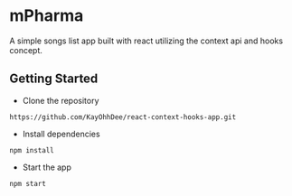 # mPharma

A simple songs list app built with react utilizing the context api and hooks concept.

## Getting Started

* Clone the repository

```
https://github.com/KayOhhDee/react-context-hooks-app.git
```

* Install dependencies

```
npm install
```

* Start the app

```
npm start
```